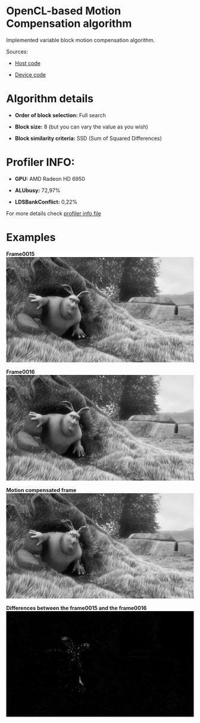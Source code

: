 # OpenCL-based Motion Compensation algorithm

Implemented variable block motion compensation algorithm.

Sources:
- [Host code](https://github.com/nafarya/OpenCL-Motion-Compensation/blob/master/testproject/Source.cpp)

- [Device code](https://github.com/nafarya/OpenCL-Motion-Compensation/blob/master/testproject/clfile.cl)

# Algorithm details

- **Order of block selection:** Full search

- **Block size:** 8 (but you can vary the value as you wish)

- **Block similarity criteria:** SSD (Sum of Squared Differences)

# Profiler INFO:

- **GPU:** AMD Radeon HD 6950

- **ALUbusy:** 72,97%

- **LDSBankConflict:** 0,22%

For more details check [profiler info file](CodeXL_Profiler_Feb-22-2018_11-57-37.csv)

# Examples

**Frame0015**
<img src="https://github.com/nafarya/OpenCL-Motion-Compensation/blob/master/examples/frame0015.png">

**Frame0016**
<img src="https://github.com/nafarya/OpenCL-Motion-Compensation/blob/master/examples/frame0016.png">

**Motion compensated frame**
<img src="https://github.com/nafarya/OpenCL-Motion-Compensation/blob/master/examples/compensatedFrame.png">

**Differences between the frame0015 and the frame0016**
<img src="https://github.com/nafarya/OpenCL-Motion-Compensation/blob/master/examples/diff.png">

